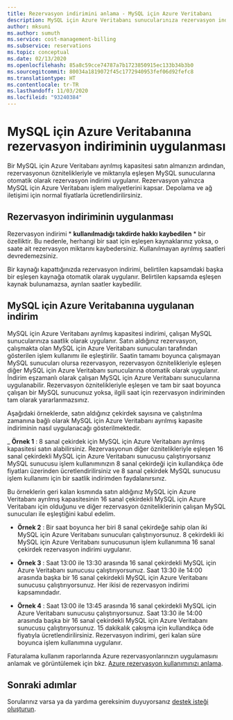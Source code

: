 ```yaml
---
title: Rezervasyon indirimini anlama - MySQL için Azure Veritabanı
description: MySQL için Azure Veritabanı sunucularınıza rezervasyon indiriminin nasıl uygulanacağını öğrenin.
author: mksuni
ms.author: sumuth
ms.service: cost-management-billing
ms.subservice: reservations
ms.topic: conceptual
ms.date: 02/13/2020
ms.openlocfilehash: 85a8c59cce74787a7b1723850915ec133b34b3b0
ms.sourcegitcommit: 80034a1819072f45c1772940953fef06d92fefc8
ms.translationtype: HT
ms.contentlocale: tr-TR
ms.lasthandoff: 11/03/2020
ms.locfileid: "93240384"
---
```

# <a name="how-a-reservation-discount-is-applied-to-azure-database-for-mysql"></a>MySQL için Azure Veritabanına rezervasyon indiriminin uygulanması

Bir MySQL için Azure Veritabanı ayrılmış kapasitesi satın almanızın ardından, rezervasyonun öznitelikleriyle ve miktarıyla eşleşen MySQL sunucularına otomatik olarak rezervasyon indirimi uygulanır. Rezervasyon yalnızca MySQL için Azure Veritabanı işlem maliyetlerini kapsar. Depolama ve ağ iletişimi için normal fiyatlarla ücretlendirilirsiniz.

## <a name="how-reservation-discount-is-applied"></a>Rezervasyon indiriminin uygulanması

Rezervasyon indirimi * **kullanılmadığı takdirde hakkı kaybedilen** * bir özelliktir. Bu nedenle, herhangi bir saat için eşleşen kaynaklarınız yoksa, o saate ait rezervasyon miktarını kaybedersiniz. Kullanılmayan ayrılmış saatleri devredemezsiniz.</br>

Bir kaynağı kapattığınızda rezervasyon indirimi, belirtilen kapsamdaki başka bir eşleşen kaynağa otomatik olarak uygulanır. Belirtilen kapsamda eşleşen kaynak bulunamazsa, ayrılan saatler kaybedilir.

## <a name="discount-applied-to-azure-database-for-mysql"></a>MySQL için Azure Veritabanına uygulanan indirim

MySQL için Azure Veritabanı ayrılmış kapasitesi indirimi, çalışan MySQL sunucularınıza saatlik olarak uygulanır. Satın aldığınız rezervasyon, çalışmakta olan MySQL için Azure Veritabanı sunucuları tarafından gösterilen işlem kullanımı ile eşleştirilir. Saatin tamamı boyunca çalışmayan MySQL sunucuları olursa rezervasyon, rezervasyon öznitelikleriyle eşleşen diğer MySQL için Azure Veritabanı sunucularına otomatik olarak uygulanır. İndirim eşzamanlı olarak çalışan MySQL için Azure Veritabanı sunucularına uygulanabilir. Rezervasyon öznitelikleriyle eşleşen ve tam bir saat boyunca çalışan bir MySQL sunucunuz yoksa, ilgili saat için rezervasyon indiriminden tam olarak yararlanmazsınız.

Aşağıdaki örneklerde, satın aldığınız çekirdek sayısına ve çalıştırılma zamanına bağlı olarak MySQL için Azure Veritabanı ayrılmış kapasite indiriminin nasıl uygulanacağı gösterilmektedir.

_ **Örnek 1** : 8 sanal çekirdek için MySQL için Azure Veritabanı ayrılmış kapasitesi satın alabilirsiniz. Rezervasyonun diğer öznitelikleriyle eşleşen 16 sanal çekirdekli MySQL için Azure Veritabanı sunucusu çalıştırıyorsanız MySQL sunucusu işlem kullanımınızın 8 sanal çekirdeği için kullandıkça öde fiyatları üzerinden ücretlendirilirsiniz ve 8 sanal çekirdek MySQL sunucusu işlem kullanımı için bir saatlik indirimden faydalanırsınız.</br>

Bu örneklerin geri kalan kısmında satın aldığınız MySQL için Azure Veritabanı ayrılmış kapasitesinin 16 sanal çekirdekli MySQL için Azure Veritabanı için olduğunu ve diğer rezervasyon özniteliklerinin çalışan MySQL sunucuları ile eşleştiğini kabul edelim.

* **Örnek 2** : Bir saat boyunca her biri 8 sanal çekirdeğe sahip olan iki MySQL için Azure Veritabanı sunucuları çalıştırıyorsunuz. 8 çekirdekli iki MySQL için Azure Veritabanı sunucusunun işlem kullanımına 16 sanal çekirdek rezervasyon indirimi uygulanır.

* **Örnek 3** : Saat 13:00 ile 13:30 arasında 16 sanal çekirdekli MySQL için Azure Veritabanı sunucusu çalıştırıyorsunuz. Saat 13:30 ile 14:00 arasında başka bir 16 sanal çekirdekli MySQL için Azure Veritabanı sunucusu çalıştırıyorsunuz. Her ikisi de rezervasyon indirimi kapsamındadır.

* **Örnek 4** : Saat 13:00 ile 13:45 arasında 16 sanal çekirdekli MySQL için Azure Veritabanı sunucusu çalıştırıyorsunuz. Saat 13:30 ile 14:00 arasında başka bir 16 sanal çekirdekli MySQL için Azure Veritabanı sunucusu çalıştırıyorsunuz. 15 dakikalık çakışma için kullandıkça öde fiyatıyla ücretlendirilirsiniz. Rezervasyon indirimi, geri kalan süre boyunca işlem kullanımına uygulanır.

Faturalama kullanım raporlarında Azure rezervasyonlarınızın uygulamasını anlamak ve görüntülemek için bkz. [Azure rezervasyon kullanımınızı anlama](./understand-reserved-instance-usage-ea.md).

## <a name="next-steps"></a>Sonraki adımlar

Sorularınız varsa ya da yardıma gereksinim duyuyorsanız [destek isteği oluşturun](https://go.microsoft.com/fwlink/?linkid=2083458).